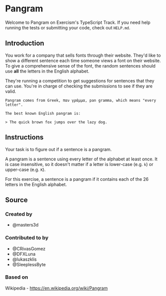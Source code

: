 # Pangram

Welcome to Pangram on Exercism's TypeScript Track.
If you need help running the tests or submitting your code, check out `HELP.md`.

## Introduction

You work for a company that sells fonts through their website.
They'd like to show a different sentence each time someone views a font on their website.
To give a comprehensive sense of the font, the random sentences should use **all** the letters in the English alphabet.

They're running a competition to get suggestions for sentences that they can use.
You're in charge of checking the submissions to see if they are valid.

```exercism/note
Pangram comes from Greek, παν γράμμα, pan gramma, which means "every letter".

The best known English pangram is:

> The quick brown fox jumps over the lazy dog.
```

## Instructions

Your task is to figure out if a sentence is a pangram.

A pangram is a sentence using every letter of the alphabet at least once.
It is case insensitive, so it doesn't matter if a letter is lower-case (e.g. `k`) or upper-case (e.g. `K`).

For this exercise, a sentence is a pangram if it contains each of the 26 letters in the English alphabet.

## Source

### Created by

- @masters3d

### Contributed to by

- @CRivasGomez
- @DFXLuna
- @lukaszklis
- @SleeplessByte

### Based on

Wikipedia - https://en.wikipedia.org/wiki/Pangram
